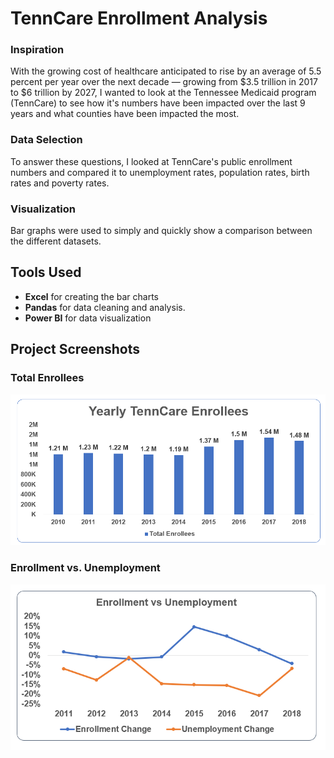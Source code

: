 # TennCare Enrollment Analysis

### Inspiration
With the growing cost of healthcare anticipated to rise by an average of 5.5 percent per year over the next decade — growing from $3.5 trillion in 2017 to $6 trillion by 2027, I wanted to look at the Tennessee Medicaid program (TennCare) to see how it's numbers have been impacted over the last 9 years and what counties have been impacted the most.

### Data Selection
To answer these questions, I looked at TennCare's public enrollment numbers and compared it to unemployment rates, population rates, birth rates and poverty rates.


### Visualization
Bar graphs were used to simply and quickly show a comparison between the different datasets.


## Tools Used

* **Excel** for creating the bar charts
* **Pandas** for data cleaning and analysis.
* **Power BI** for data visualization


## Project Screenshots

### Total Enrollees
![Alt text](readmeimg/total_enrollees.PNG "Total Enrollees")

### Enrollment vs. Unemployment
![Alt text](readmeimg/enrollment_unemployment.PNG "Enrollment vs. Unemployment")
